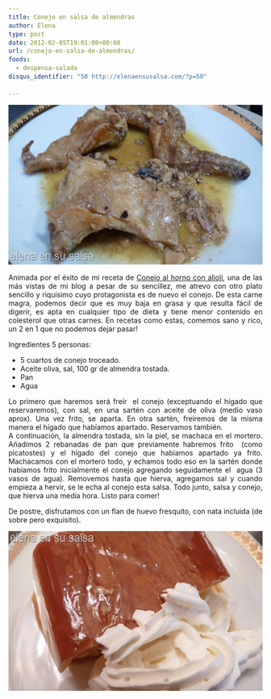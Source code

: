 ```yaml
---
title: Conejo en salsa de almendras
author: Elena
type: post
date: 2012-02-05T19:01:00+00:00
url: /conejo-en-salsa-de-almendras/
foods:
  - despensa-salada
disqus_identifier: "50 http://elenaensusalsa.com/?p=50"

---
```

[<img style="display: inline; border: 0px;" title="P1050599" src="/2018/03/P1050599_thumb-25255B8-25255D.jpg" alt="P1050599" width="561" height="317" border="0" />][1]

<div align="justify">
  Animada por el éxito de mi receta de <a href="https://elenaensusalsa.com/2011/04/02/conejo-al-horno-con-alioli/" target="_blank" rel="noopener">Conejo al horno con alioli</a>, una de las más vistas de mi blog a pesar de su sencillez, me atrevo con otro plato sencillo y riquísimo cuyo protagonista es de nuevo el conejo. De esta carne magra, podemos decir que es muy baja en grasa y que resulta fácil de digerir, es apta en cualquier tipo de dieta y tiene menor contenido en colesterol que otras carnes. En recetas como estas, comemos sano y rico, un 2 en 1 que no podemos dejar pasar!
</div>

Ingredientes 5 personas:

  * 5 cuartos de conejo troceado.
  * Aceite oliva, sal, 100 gr de almendra tostada.
  * Pan
  * Agua

<div align="justify">
  Lo primero que haremos será freír  el conejo (exceptuando el hígado que reservaremos), con sal, en una sartén con aceite de oliva (medio vaso aprox). Una vez frito, se aparta. En otra sartén, freiremos de la misma manera el hígado que habíamos apartado. Reservamos también.
</div>

<div align="justify">
  A continuación, la almendra tostada, sin la piel, se machaca en el mortero. Añadimos 2 rebanadas de pan que previamente habremos frito  (como picatostes) y el hígado del conejo que habíamos apartado ya frito. Machacamos con el mortero todo, y echamos todo eso en la sartén donde habíamos frito inicialmente el conejo agregando seguidamente el  agua (3 vasos de agua). Removemos hasta que hierva, agregamos sal y cuando empieza a hervir, se le echa al conejo esta salsa. Todo junto, salsa y conejo, que hierva una media hora. Listo para comer!
</div>

<div align="justify">
  <p>
    De postre, disfrutamos con un flan de huevo fresquito, con nata incluida (de sobre pero exquisito).
  </p>
</div>

<div align="justify">
  <a href="/2018/03/P1050616_thumb-25255B4-25255D.jpg"><img style="display: inline; border: 0px;" title="P1050616" src="/2018/03/P1050616_thumb-25255B4-25255D.jpg" alt="P1050616" width="561" height="317" border="0" /></a>
</div>

 [1]: /2018/03/P1050599_thumb-25255B8-25255D.jpg
